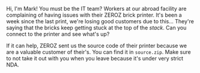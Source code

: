 Hi, I'm Mark! You must be the IT team? Workers at our abroad facility are complaining of having issues with their ZEROZ brick printer. It's been a week since the last print, we're losing good customers due to this... They're saying that the bricks keep getting stuck at the top of the *stack*. Can you connect to the printer and see what's up?

If it can help, ZEROZ sent us the source code of their printer because we are a valuable customer of their's. You can find it in `source.zip`. Make sure to not take it out with you when you leave because it's under very strict NDA.
